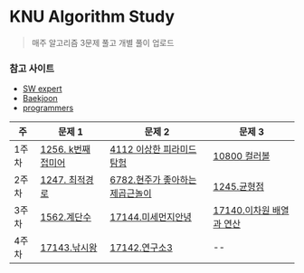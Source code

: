 # KNU Algorithm Study

> 매주 알고리즘 3문제 풀고 개별 풀이 업로드 


### 참고 사이트
* [SW 
expert](https://swexpertacademy.com/main/main.do)
* [Baekjoon](https://www.acmicpc.net/)
* [programmers](https://www.welcomekakao.com/learn/challenges?tab=all_challenges)


|  주|  문제 1|문제 2|문제 3|
|--|--|--|--|
| 1주차| [1256. k번째 접미어](https://github.com/Dong-wook94/KNU-Algorithm-Study/tree/master/SW%20expert/%5BD5%5D_1256_k%EB%B2%88%EC%A7%B8_%EC%A0%91%EB%AF%B8%EC%96%B4) | [4112 이상한 피라미드 탐험](https://github.com/Dong-wook94/KNU-Algorithm-Study/tree/master/SW%20expert/%5BD5%5D_4112_%EC%9D%B4%EC%83%81%ED%95%9C%20%ED%94%BC%EB%9D%BC%EB%AF%B8%EB%93%9C%20%ED%83%90%ED%97%98) |[10800 컬러볼](https://github.com/Dong-wook94/KNU-Algorithm-Study/tree/master/Baekjoon/10800%20%EC%BB%AC%EB%9F%AC%EB%B3%BC)|
| 2주차 | [1247. 최적경로](https://github.com/Dong-wook94/KNU-Algorithm-Study/tree/master/SW%20expert/%5BD5%5D_1247_%EC%B5%9C%EC%A0%81%EA%B2%BD%EB%A1%9C) | [6782.현주가 좋아하는 제곱근놀이](https://github.com/Dong-wook94/KNU-Algorithm-Study/tree/master/SW%20expert/%5BD5%5D_6782_%ED%98%84%EC%A3%BC%EA%B0%80%20%EC%A2%8B%EC%95%84%ED%95%98%EB%8A%94%20%EC%A0%9C%EA%B3%B1%EA%B7%BC%20%EB%86%80%EC%9D%B4) | [1245.균형점](https://github.com/Dong-wook94/KNU-Algorithm-Study/tree/master/SW%20expert/1245_%5BSW%20문제해결%20응용%5D_균형점)|
|3주차|[1562.계단수](https://github.com/Dong-wook94/KNU-Algorithm-Study/tree/master/Baekjoon/1562%20%EA%B3%84%EB%8B%A8%EC%88%98)|[17144.미세먼지안녕](https://github.com/Dong-wook94/KNU-Algorithm-Study/tree/master/Baekjoon/17144%20%EB%AF%B8%EC%84%B8%EB%A8%BC%EC%A7%80%EC%95%88%EB%85%95)|[17140.이차원 배열과 연산](https://github.com/Dong-wook94/KNU-Algorithm-Study/tree/master/Baekjoon/17140%20%EC%9D%B4%EC%B0%A8%EC%9B%90%20%EB%B0%B0%EC%97%B4%EA%B3%BC%20%EC%97%B0%EC%82%B0)|
|4주차|[17143.낚시왕](https://github.com/Dong-wook94/KNU-Algorithm-Study/tree/master/Baekjoon/17143%20%EB%82%9A%EC%8B%9C%EC%99%95)|[17142.연구소3](https://github.com/Dong-wook94/KNU-Algorithm-Study/tree/master/Baekjoon/17142%20%EC%97%B0%EA%B5%AC%EC%86%8C3)|--|
